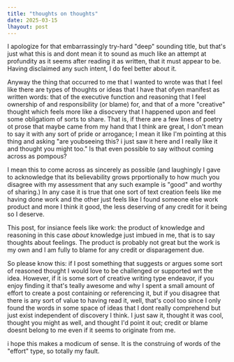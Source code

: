 ```yaml
---
title: "thoughts on thoughts"
date: 2025-03-15
lhayout: post
---
```


I apologize for that embarrassingly try-hard "deep" sounding title, but that's just what this is and dont mean it to sound as much like an attempt at profundity as it seems after reading it as written, that it must appear to be.  Having disclaimed any such intent, I do feel better about it.

Anyway the thing that occurred to me that I wanted to wrote was that I feel like there are types of thoughts or ideas that I have that ofyen manifest as written words: that of the executive function and reasoning that I feel ownership of and responsibility (or blame) for, and that of a more "creative" thought which feels more like a disocvery that I happened upon and feel some obligatiom of sorts to share.  That is, if there are a few lines of poetry ot prose that maybe came from my hand that I think are great, I don't mean to say it with any sort of pride or arrogance; I mean it like I'm pointing at this thing and asking "are youbseeing this? i just saw it here and I really like it and thought you might too." Is that even possible to say without coming across as pompous?

I mean this to come across as sincerely as possible (and laughingly I gave to acknowledge that its believability grows prportionally to how much you disagree with my assessment that any such example is "good" and worthy of sharing.) In any case it is true that one sort of text creation feels like me having done work and the other just feels like I found someone else
work product and more I think it good, the less deserving of any credit for it being so I deserve.   

This post, for insiance feels like work: the product of knowledge and reasoning in this case *about* knowledge just imbued in me, that is to say thoughts about feelings. The product is probably not great but the work is my own and I am fully to blame
for any credit or disparagement due. 

So please know this: if I post something that suggests or argues some sort of reasoned thought I would love to be challenged or supported wrt the idea.  However, if it is some sort of creative writing type endeavor, if you enjoy finding it that's teally awesome and why I spent a small amount of effort to create a post containing or referencing it, but if you disagree that there is any sort of value to having read it, well, that's cool too since I only found the words in some space of ideas that I dont really comprehend but just exist independent of discovery I think.  I just saw it, thought it was cool, thought you might as well, and thought I'd point it out; credit or blame doesnt belong to me even if it seems to originate from me. 

i hope this makes a modicum of sense. It is the construing of words of the "effort" type, so totally my fault.  
